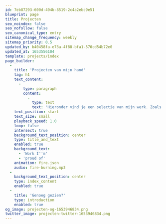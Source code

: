 ```yaml
---
id: 7eb87293-600d-404b-8519-2c4a2ebc9e51
blueprint: page
title: Projecten
seo_noindex: false
seo_nofollow: false
seo_canonical_type: entry
sitemap_change_frequency: weekly
sitemap_priority: 0.5
updated_by: b40458fa-e73a-4f88-bfa1-570cd54b72e0
updated_at: 1653556104
template: projects/index
page_builder:
  -
    title: 'Projecten van mijn hand'
    tag: h1
    text_content:
      -
        type: paragraph
        content:
          -
            type: text
            text: 'Hieronder vind je een selectie van mijn werk. Zoals je ziet: ik hou van websites voor en door mensen die goed doen.'
    text_position: start
    text_size: small
    playback_speed: 1.0
    loop: false
    intersect: true
    background_text_position: center
    type: title_and_text
    enabled: true
    background_text:
      - 'Work I''m'
      - 'proud of'
    animation: fire.json
    audio: fire-burning.mp3
  -
    background_text_position: center
    type: index_content
    enabled: true
  -
    title: 'Genoeg gezien?'
    type: introduction
    enabled: true
og_image: projecten-og-1653946834.png
twitter_image: projecten-twitter-1653946834.png
---
```

